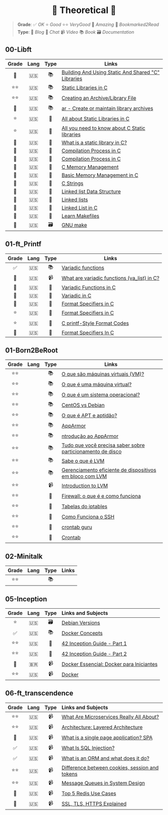 <h1 align="center">📖 Theoretical 📖</h1>

> **Grade**: ✅ _OK_ ⭐ _Good_ ⭐⭐ _VeryGood_ 🤩 _Amazing_ 🔖 _Bookmarked2Read_  
> **Type**: 📄 _Blog_ 💭 _Chat_ 📹 _Video_ 📚 _Book_ 🗃️ _Documentation_

## 00-Libft

| Grade |Lang | Type| Links |
|:---------:|:---:|:---:|--------------------|
|🤩| 🇺🇸 | 📚 |[Building And Using Static And Shared "C" Libraries](https://docencia.ac.upc.edu/FIB/USO/Bibliografia/unix-c-libraries.html)|  
|⭐⭐| 🇺🇸 | 📚 |[Static Libraries in C](https://www.linkedin.com/pulse/static-libraries-c-ignacio-chitnisky/)|  
|⭐⭐| 🇺🇸 | 📚 |[Creating an Archive/Library File](https://msoe.us/taylor/tutorial/ce2810/library.htm)|  
|🤩| 🇺🇸 | 📚 |[ar - Create or maintain library archives](https://www.ibm.com/docs/en/zos/2.4.0?topic=descriptions-ar-create-maintain-library-archives)|  
|⭐| 🇺🇸 | 📄 |[All about Static Libraries in C](https://medium.com/@meghamohan/all-about-static-libraries-in-c-cea57990c495)|  
|⭐| 🇺🇸 | 📄 |[All you need to know about C Static libraries](https://dev.to/iamkhalil42/all-you-need-to-know-about-c-static-libraries-1o0b)|  
|🤩| 🇺🇸 | 📄 |[What is a static library in C?](https://medium.com/@Miguel_Grillo/what-is-a-static-library-in-c-1a7502ca8f7d)|  
|🤩| 🇺🇸 | 📄 |[Compilation Process in C](https://www.scaler.com/topics/c/compilation-process-in-c/)|  
|🤩| 🇺🇸 | 📄 |[Compilation Process in C](https://www.tutorialspoint.com/cprogramming/c_compilation_process.htm)|  
|🤩| 🇺🇸 | 📄 |[C Memory Management](https://www.w3schools.com/c/c_memory_management.php)|  
|🤩| 🇺🇸 | 📄 |[Basic Memory Management in C](https://systems-encyclopedia.cs.illinois.edu/articles/c-memory-management/)|  
|🤩| 🇺🇸 | 📄 |[C Strings](https://www.w3schools.com/c/c_strings.php)|  
|🤩| 🇺🇸 | 📄 |[Linked list Data Structure](https://www.programiz.com/dsa/linked-list)|  
|🤩| 🇺🇸 | 📄 |[Linked lists](https://www.learn-c.org/en/Linked_lists)|  
|🤩| 🇺🇸 | 📄 |[Linked List in C](https://www.geeksforgeeks.org/linked-list-in-c/)|  
|🤩| 🇺🇸 | 📄 |[Learn Makefiles](https://makefiletutorial.com/)|  
|🤩| 🇺🇸 | 🗃️ |[GNU make](https://www.gnu.org/software/make/manual/make.html)|  


## 01-ft_Printf

| Grade |Lang | Type| Links |
|:---------:|:---:|:---:|--------------------|
|✅| 🇺🇸 | 📚 |[Variadic functions](https://en.cppreference.com/w/c/variadic)|  
|🤩| 🇺🇸 | 📹 |[What are variadic functions (va_list) in C?](https://www.youtube.com/watch?v=oDC208zvsdg)|  
|🤩| 🇺🇸 | 📄 |[Variadic Functions in C](https://www.tutorialspoint.com/cprogramming/c_variadic_functions.htm)|  
|🤩| 🇺🇸 | 📄 |[Variadic in C](https://dev.to/pauljlucas/variadic-functions-in-c-53ml)|  
|🤩| 🇺🇸 | 📄 |[Format Specifiers in C](https://www.geeksforgeeks.org/format-specifiers-in-c/)|  
|⭐| 🇺🇸 | 📄 |[Format Specifiers in C](https://www.tutorialspoint.com/cprogramming/c_format_specifiers.htm)| 
|⭐| 🇺🇸 | 📄 |[C printf-Style Format Codes](https://www.nv5geospatialsoftware.com/docs/Format_Codes_CPrintf.html)|  
|🤩| 🇺🇸 | 📄 |[Format Specifiers In C](https://unstop.com/blog/format-specifiers-in-c)|


## 01-Born2BeRoot

| Grade |Lang | Type| Links |
|:---------:|:---:|:---:|--------------------|
| ⭐⭐ |  | 📚 |[O que são máquinas virtuais (VM)?](https://azure.microsoft.com/pt-pt/resources/cloud-computing-dictionary/what-is-a-virtual-machine)|  
| ⭐⭐ |  | 📚 |[O que é uma máquina virtual?](https://www.redhat.com/pt-br/topics/virtualization/what-is-a-virtual-machine)|  
| ⭐⭐ |  | 📚 |[O que é um sistema operacional?](https://edu.gcfglobal.org/pt/informatica-basica/o-que-e-um-sistema-operacional/1/)|  
| ⭐⭐ |  | 📚 |[CentOS vs Debian](https://www.educba.com/centos-vs-debian/)| 
| ⭐⭐ |  | 📚 |[O que é APT e aptidão?](https://pt.linux-console.net/?p=1375#gsc.tab=0)| 
| ⭐⭐ |  | 📚 |[AppArmor](https://apparmor.net/)| 
| ⭐⭐ |  | 📚 |[ntrodução ao AppArmor](https://debian-handbook.info/browse/pt-BR/stable/sect.apparmor.html)| 
| ⭐⭐ |  | 📚 |[Tudo que você precisa saber sobre particionamento de disco](https://www.codigofonte.com.br/artigos/tudo-que-voce-precisa-saber-sobre-particionamento-de-disco)| 
| ⭐⭐ |  | 📚 |[Sabe o que é LVM](https://pplware.sapo.pt/microsoft/windows/sabe-o-que-e-lvm-logic-volume-manager/)| 
| ⭐⭐ |  | 📚 |[Gerenciamento eficiente de dispositivos em bloco com LVM](https://blog.4linux.com.br/introducao-ao-lvm/)| 
| ⭐⭐ |  | 📹 |[Introduction to LVM](https://www.youtube.com/watch?v=dMHFArkANP8)| 
| ⭐⭐ |  | 📄 |[Firewall: o que é e como funciona](https://www.claranet.com/br/blog/firewall-o-que-e-e-como-funciona)| 
| ⭐⭐ |  | 📄 |[Tabelas do iptables](https://e-tinet.com/linux/tabelas-do-iptables-firewall-linux/)| 
| ⭐⭐ |  | 📄 |[Como Funciona o SSH](https://www.hostinger.com.br/tutoriais/como-funciona-o-ssh)| 
| ⭐⭐ |  | 📄 |[crontab guru](https://crontab.guru/)| 
| ⭐⭐ |  | 📄 |[Crontab](https://pt.wikipedia.org/wiki/Crontab)| 



## 02-Minitalk

| Grade |Lang | Type| Links |
|:---------:|:---:|:---:|--------------------|
| ⭐⭐ |  | 📚 |[]()  



## 05-Inception

| Grade | Lang | Type | Links and Subjects |
|:----:|:----:|:----:|:------------------|
| ⭐  |  🇺🇸 | 🗃️  | [Debian Versions](https://www.debian.org/releases/) |  
| ✅ |  🇺🇸 |  📚 | [Docker Concepts](https://container.training/intro-selfpaced.yml.html#1) |  
| ⭐⭐ |  🇺🇸 |  📄 | [42 Inception Guide - Part 1](https://medium.com/@ssterdev/inception-guide-42-project-part-i-7e3af15eb671) |  
| ⭐⭐ |  🇺🇸 |  📄 | [42 Inception Guide - Part 2](https://medium.com/@ssterdev/inception-42-project-part-ii-19a06962cf3b) |  
| 🤩 |  🇧🇷 |  📹 | [Docker Essencial: Docker para Iniciantes](https://www.youtube.com/playlist?list=PLViOsriojeLrdw5VByn96gphHFxqH3O_N) |  
| ⭐⭐ |  🇺🇸 |  📹 | [Docker](https://www.youtube.com/playlist?list=PLhW3qG5bs-L99pQsZ74f-LC-tOEsBp2rK) |  


## 06-ft_transcendence

| Grade | Lang | Type | Links and Subjects |
|:-:|:-:|:-:|:-|
| ⭐⭐ | 🇺🇸 | 📹 | [What Are Microservices Really All About?](https://www.youtube.com/watch?v=lTAcCNbJ7KE) |  
| ⭐⭐ | 🇺🇸 | 📹 | [Architecture: Layered Architecture](https://www.youtube.com/watch?v=WiXp2p4obe4) |  
| 🤩 | 🇺🇸 | 📹 | [What is a single page application? SPA](https://www.youtube.com/watch?v=eIxDHgzGCnY&t=205s) |  
| ✅ | 🇺🇸 | 📹 | [What Is SQL Injection?](https://www.youtube.com/watch?v=wcaiKgQU6VE) |  
| ✅ | 🇺🇸 | 📹 | [What is an ORM and what does it do?](https://www.youtube.com/watch?v=EwpT466EyP4) |  
| ⭐⭐ | 🇺🇸 | 📹 | [Difference between cookies, session and tokens](https://www.youtube.com/watch?v=GhrvZ5nUWNg) |  
| ⭐⭐ | 🇺🇸 | 📹 | [Message Queues in System Design](https://www.youtube.com/watch?v=DYFocSiPOl8) |  
| 🤩 | 🇺🇸 | 📹 | [Top 5 Redis Use Cases](https://www.youtube.com/watch?v=a4yX7RUgTxI) |  
| 🤩 | 🇺🇸 | 📹 | [SSL, TLS, HTTPS Explained](https://www.youtube.com/watch?v=j9QmMEWmcfo) |  





